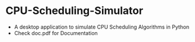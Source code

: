 # CPU-Scheduling-Simulator
 <ul>
 <li>A desktop application to simulate CPU Scheduling Algorithms in Python</li>
<li>Check doc.pdf for Documentation</li> 
</ul>
